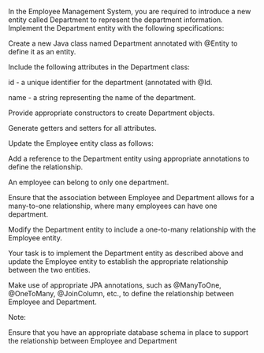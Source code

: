 In the Employee Management System,
you are required to introduce a new entity called Department to represent the department information.
Implement the Department entity with the following specifications:



Create a new Java class named Department annotated with @Entity to define it as an entity.

Include the following attributes in the Department class:

id - a unique identifier for the department (annotated with @Id.

name - a string representing the name of the department.

Provide appropriate constructors to create Department objects.

Generate getters and setters for all attributes.



Update the Employee entity class as follows:



Add a reference to the Department entity using appropriate annotations to define the relationship.



An employee can belong to only one department.

Ensure that the association between Employee and Department allows for a many-to-one relationship, where many employees can have one department.

Modify the Department entity to include a one-to-many relationship with the Employee entity.



Your task is to implement the Department entity as described above and update the Employee entity to establish the appropriate relationship between the two entities.

Make use of appropriate JPA annotations, such as @ManyToOne, @OneToMany, @JoinColumn, etc., to define the relationship between Employee and Department.



Note:



Ensure that you have an appropriate database schema in place to support the relationship between Employee and Department